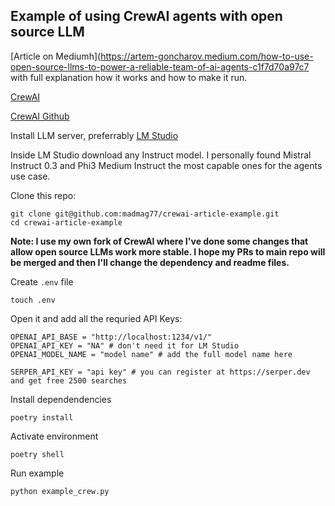 ## Example of using CrewAI agents with open source LLM

[Article on Mediumh](https://artem-goncharov.medium.com/how-to-use-open-source-llms-to-power-a-reliable-team-of-ai-agents-c1f7d70a97c7 with full explanation how it works and how to make it run. 

[CrewAI](https://www.crewai.io/)

[CrewAI Github](https://github.com/joaomdmoura/crewAI)

Install LLM server, preferrably [LM Studio](https://lmstudio.ai)

Inside LM Studio download any Instruct model. I personally found Mistral Instruct 0.3 and Phi3 Medium Instruct the most capable ones for the agents use case. 

Clone this repo:
```
git clone git@github.com:madmag77/crewai-article-example.git
cd crewai-article-example
````

**Note: I use my own fork of CrewAI where I've done some changes that allow open source LLMs work more stable. I hope my PRs to main repo will be merged and then I'll change the dependency and readme files.**

Create `.env` file
```
touch .env
```
Open it and add all the requried API Keys:
```
OPENAI_API_BASE = "http://localhost:1234/v1/"
OPENAI_API_KEY = "NA" # don't need it for LM Studio
OPENAI_MODEL_NAME = "model name" # add the full model name here

SERPER_API_KEY = "api key" # you can register at https://serper.dev and get free 2500 searches
```

Install dependendencies
```
poetry install
```

Activate environment
```
poetry shell
```

Run example
```
python example_crew.py
```


